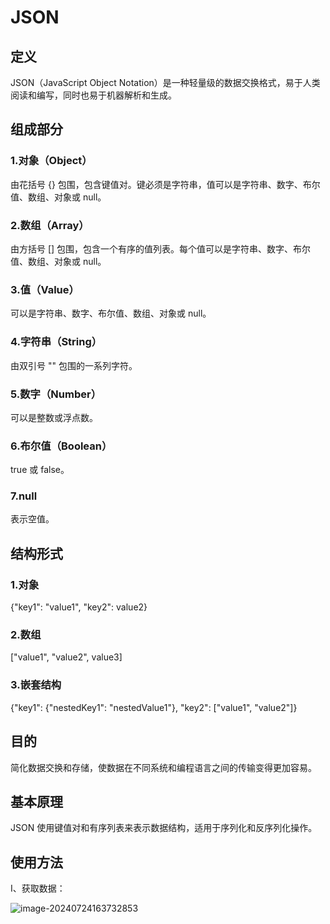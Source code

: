 # JSON

## 定义

JSON（JavaScript Object Notation）是一种轻量级的数据交换格式，易于人类阅读和编写，同时也易于机器解析和生成。

## 组成部分

### 1.对象（Object）

由花括号 {} 包围，包含键值对。键必须是字符串，值可以是字符串、数字、布尔值、数组、对象或 null。

### 2.数组（Array）

由方括号 [] 包围，包含一个有序的值列表。每个值可以是字符串、数字、布尔值、数组、对象或 null。

### 3.值（Value）

可以是字符串、数字、布尔值、数组、对象或 null。

### 4.字符串（String）

由双引号 "" 包围的一系列字符。

### 5.数字（Number）

可以是整数或浮点数。

### 6.布尔值（Boolean）

true 或 false。

### 7.null

表示空值。



## 结构形式

### 1.对象

{"key1": "value1", "key2": value2}

### 2.数组

["value1", "value2", value3]

### 3.嵌套结构

{"key1": {"nestedKey1": "nestedValue1"}, "key2": ["value1", "value2"]}



## 目的

简化数据交换和存储，使数据在不同系统和编程语言之间的传输变得更加容易。

## 基本原理

JSON 使用键值对和有序列表来表示数据结构，适用于序列化和反序列化操作。

## 使用方法

Ⅰ、获取数据：

![image-20240724163732853](./../TyporaImage/image-20240724163732853.png)